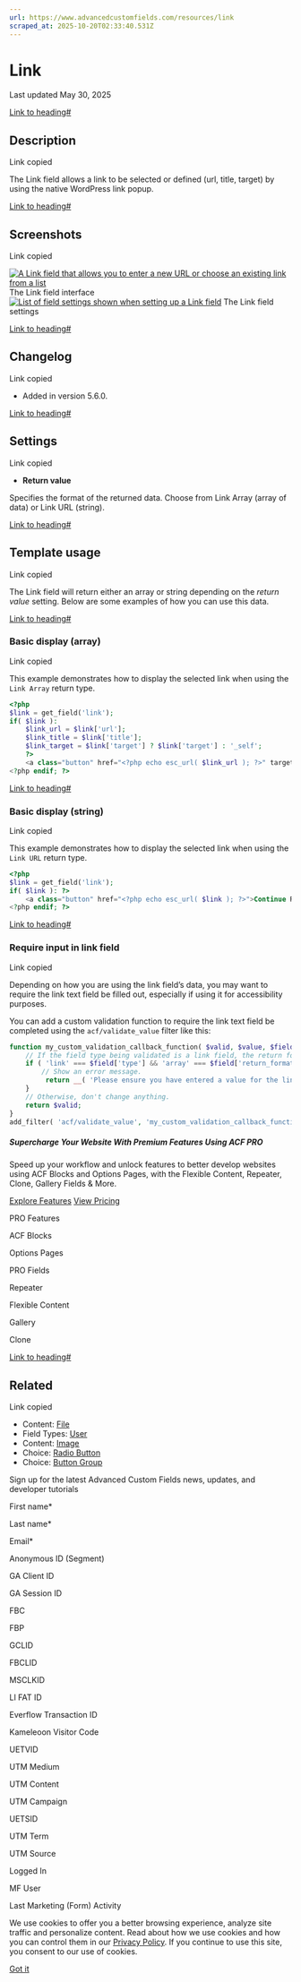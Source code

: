 ```yaml
---
url: https://www.advancedcustomfields.com/resources/link
scraped_at: 2025-10-20T02:33:40.531Z
---
```


# Link

Last updated May 30, 2025

[Link to heading#](https://www.advancedcustomfields.com/resources/link/#description)

## Description

Link copied

The Link field allows a link to be selected or defined (url, title, target) by using the native WordPress link popup.

[Link to heading#](https://www.advancedcustomfields.com/resources/link/#screenshots)

## Screenshots

Link copied

[![A Link field that allows you to enter a new URL or choose an existing link from a list](https://www.advancedcustomfields.com/wp-content/uploads/2017/06/acf-link-field-interface-1.png)](https://www.advancedcustomfields.com/wp-content/uploads/2017/06/acf-link-field-interface-1.png) The Link field interface[![List of field settings shown when setting up a Link field](https://www.advancedcustomfields.com/wp-content/uploads/2017/06/acf-link-field-settings-1.png)](https://www.advancedcustomfields.com/wp-content/uploads/2017/06/acf-link-field-settings-1.png) The Link field settings

[Link to heading#](https://www.advancedcustomfields.com/resources/link/#changelog)

## Changelog

Link copied

- Added in version 5.6.0.

[Link to heading#](https://www.advancedcustomfields.com/resources/link/#settings)

## Settings

Link copied

- **Return value**


Specifies the format of the returned data. Choose from Link Array (array of data) or Link URL (string).

[Link to heading#](https://www.advancedcustomfields.com/resources/link/#template-usage)

## Template usage

Link copied

The Link field will return either an array or string depending on the _return value_ setting. Below are some examples of how you can use this data.

[Link to heading#](https://www.advancedcustomfields.com/resources/link/#basic-display-array)

### Basic display (array)

Link copied

This example demonstrates how to display the selected link when using the `Link Array` return type.

```php
<?php
$link = get_field('link');
if( $link ):
    $link_url = $link['url'];
    $link_title = $link['title'];
    $link_target = $link['target'] ? $link['target'] : '_self';
    ?>
    <a class="button" href="<?php echo esc_url( $link_url ); ?>" target="<?php echo esc_attr( $link_target ); ?>"><?php echo esc_html( $link_title ); ?></a>
<?php endif; ?>
```

[Link to heading#](https://www.advancedcustomfields.com/resources/link/#basic-display-string)

### Basic display (string)

Link copied

This example demonstrates how to display the selected link when using the `Link URL` return type.

```php
<?php
$link = get_field('link');
if( $link ): ?>
    <a class="button" href="<?php echo esc_url( $link ); ?>">Continue Reading</a>
<?php endif; ?>
```

[Link to heading#](https://www.advancedcustomfields.com/resources/link/#require-input-in-link-field)

### Require input in link field

Link copied

Depending on how you are using the link field’s data, you may want to require the link text field be filled out, especially if using it for accessibility purposes.

You can add a custom validation function to require the link text field be completed using the `acf/validate_value` filter like this:

```php
function my_custom_validation_callback_function( $valid, $value, $field, $input_name ) {
    // If the field type being validated is a link field, the return format is "array", and the title is blank.
    if ( 'link' === $field['type'] && 'array' === $field['return_format'] && empty( $value['title'] ) ) {
        // Show an error message.
         return __( 'Please ensure you have entered a value for the link text.' );
    }
    // Otherwise, don't change anything.
    return $valid;
}
add_filter( 'acf/validate_value', 'my_custom_validation_callback_function', 10, 4 );
```

##### Supercharge Your Website With Premium Features Using ACF PRO

Speed up your workflow and unlock features to better develop websites using ACF Blocks and Options Pages, with the Flexible Content, Repeater,
Clone, Gallery Fields & More.


[Explore Features](https://www.advancedcustomfields.com/pro/) [View Pricing](https://www.advancedcustomfields.com/pro/#pricing-table/)

PRO Features

ACF Blocks

Options Pages

PRO Fields

Repeater

Flexible Content

Gallery

Clone

[Link to heading#](https://www.advancedcustomfields.com/resources/link/#related)

## Related

Link copied

- Content: [File](https://www.advancedcustomfields.com/resources/file/)
- Field Types: [User](https://www.advancedcustomfields.com/resources/user/)
- Content: [Image](https://www.advancedcustomfields.com/resources/image/)
- Choice: [Radio Button](https://www.advancedcustomfields.com/resources/radio-button/)
- Choice: [Button Group](https://www.advancedcustomfields.com/resources/button-group/)

Sign up for the latest Advanced Custom Fields news, updates, and developer tutorials

First name\*

Last name\*

Email\*

Anonymous ID (Segment)

GA Client ID

GA Session ID

FBC

FBP

GCLID

FBCLID

MSCLKID

LI FAT ID

Everflow Transaction ID

Kameleoon Visitor Code

UETVID

UTM Medium

UTM Content

UTM Campaign

UETSID

UTM Term

UTM Source

Logged In

MF User

Last Marketing (Form) Activity

We use cookies to offer you a better browsing experience, analyze site traffic and personalize content. Read about how we use cookies and how you can control them in our [Privacy Policy](https://wpengine.com/legal/privacy/). If you continue to use this site, you consent to our use of cookies.

[Got it](https://www.advancedcustomfields.com/resources/link/#)